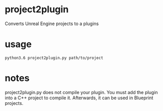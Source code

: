 # project2plugin
Converts Unreal Engine projects to a plugins

# usage
`python3.6 project2plugin.py path/to/project`

# notes
project2plugin.py does not compile your plugin.
You must add the plugin into a C++ project to compile it.
Afterwards, it can be used in Blueprint projects.
